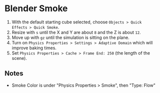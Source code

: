 # Blender Smoke

1. With the default starting cube selected, choose `Objects > Quick Effects > Quick Smoke`.
2. Resize with `s` until the X and Y are about `8` and the Z is about `12`.
3. Move up with `gz` until the simulation is sitting on the plane.
4. Turn on `Physics Properties > Settings > Adaptive Domain` which will improve baking times.
5. Set `Physics Properties > Cache > Frame End: 250` (the length of the scene).

## Notes

- Smoke Color is under "Physics Properties > Smoke", then "Type: Flow"
